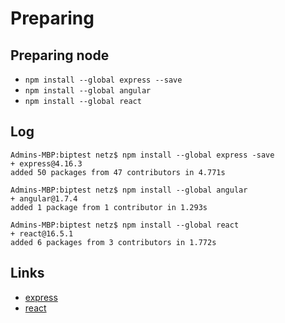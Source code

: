 
Preparing 
============================================================

Preparing node
------------------------------------------------------------

  * `npm install --global express --save`
  * `npm install --global angular`
  * `npm install --global react`

Log
------------------------------------------------------------

~~~~~~~~~~~~~~~~~~~~~~~~~~~~~~~~~~~~~~~~
Admins-MBP:biptest netz$ npm install --global express -save
+ express@4.16.3
added 50 packages from 47 contributors in 4.771s
~~~~~~~~~~~~~~~~~~~~~~~~~~~~~~~~~~~~~~~~

~~~~~~~~~~~~~~~~~~~~~~~~~~~~~~~~~~~~~~~~
Admins-MBP:biptest netz$ npm install --global angular
+ angular@1.7.4
added 1 package from 1 contributor in 1.293s
~~~~~~~~~~~~~~~~~~~~~~~~~~~~~~~~~~~~~~~~

~~~~~~~~~~~~~~~~~~~~~~~~~~~~~~~~~~~~~~~~
Admins-MBP:biptest netz$ npm install --global react
+ react@16.5.1
added 6 packages from 3 contributors in 1.772s
~~~~~~~~~~~~~~~~~~~~~~~~~~~~~~~~~~~~~~~~

Links
------------------------------------------------------------

  * [express](http://expressjs.com/)
  * [react](https://reactjs.org/)

